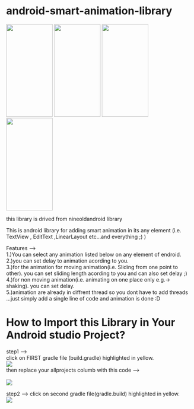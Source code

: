 # android-smart-animation-library
<div>
    <img src="http://udharimanager.in/animation1.gif"  height="250" width="125" />
    <img src="http://udharimanager.in/a2.gif" height="250" width="125" />
    <img src="http://udharimanager.in/a3.gif" height="250" width="125" />
    <img src="http://udharimanager.in/a4.png.gif" height="250" width="125" />
</div>

this library is drived from nineoldandroid library

This is android library for adding smart animation in its any element (i.e. TextView , EditText ,LinearLayout etc...and everything ;)  )

Features --><br>
1.)You can select any animation listed below on any element of endroid.<br>
2.)you can set delay to animation acording to you.<br>
3.)for the animation for moving animation(i.e. Sliding from one point to other). you can set sliding length acording to you and can also set delay  ;)<br>
4.)for non moving animation(i.e. animating on one place only e.g.-> shaking). you can set delay.<br>
5.)animation are already in diffrent thread so you dont have to add threads ...just simply add a single line of code and animation is done :D<br>

<h1>How to Import this Library in Your Android studio Project?</h1>
step1 --><br>
click on FIRST gradle file (build.gradle) highlighted in yellow.<br>
<img src="http://udharimanager.in/first.PNG"><br>
then replace your allprojects columb with this code --><br>
<br>
<img src="http://udharimanager.in/code1gradle.PNG"><br>

step2 -->
click on second gradle file(gradle.build) highlighted in yellow.<br>
<img src="http://udharimanager.in/second.PNG"><br>




